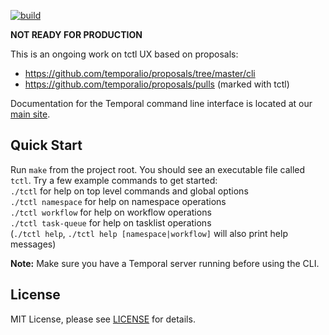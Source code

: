 [![build](https://github.com/temporalio/tctl/actions/workflows/ci.yml/badge.svg)](https://github.com/temporalio/tctl/actions/workflows/ci.yml)

**NOT READY FOR PRODUCTION**

This is an ongoing work on tctl UX based on proposals:
 - https://github.com/temporalio/proposals/tree/master/cli
 - https://github.com/temporalio/proposals/pulls (marked with tctl)

Documentation for the Temporal command line interface is located at our [main site](https://docs.temporal.io/docs/system-tools/tctl).

## Quick Start
Run `make` from the project root. You should see an executable file called `tctl`. Try a few example commands to 
get started:   
`./tctl` for help on top level commands and global options   
`./tctl namespace` for help on namespace operations  
`./tctl workflow` for help on workflow operations  
`./tctl task-queue` for help on tasklist operations  
(`./tctl help`, `./tctl help [namespace|workflow]` will also print help messages)

**Note:** Make sure you have a Temporal server running before using the CLI.

## License

MIT License, please see [LICENSE](https://github.com/temporalio/temporal-cli/blob/master/LICENSE) for details.
